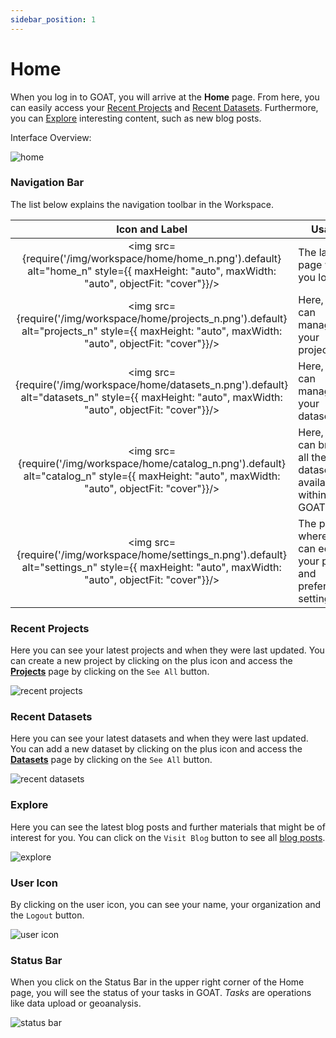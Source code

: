 ```yaml
---
sidebar_position: 1
---
```


# Home

When you log in to GOAT, you will arrive at the **Home** page. From here, you can easily access your [Recent Projects](#recent-projects) and [Recent Datasets](#recent-datasets). Furthermore, you can [Explore](#explore) interesting content, such as new blog posts.

Interface Overview:

<div style={{ display: 'flex', flexDirection: 'column', alignItems: 'center' }}>
  <img src={require('/img/workspace/home/overview.png').default} alt="home" style={{ maxHeight: "auto", maxWidth: "auto", objectFit: "cover"}}/>
</div>   


### Navigation Bar
The list below explains the navigation toolbar in the Workspace.

| Icon and Label| Usage |
| :-: | --- |
| <img src={require('/img/workspace/home/home_n.png').default} alt="home_n" style={{ maxHeight: "auto", maxWidth: "auto", objectFit: "cover"}}/> | The landing page when you login |
| <img src={require('/img/workspace/home/projects_n.png').default} alt="projects_n" style={{ maxHeight: "auto", maxWidth: "auto", objectFit: "cover"}}/> | Here, you can manage your projects |
| <img src={require('/img/workspace/home/datasets_n.png').default} alt="datasets_n" style={{ maxHeight: "auto", maxWidth: "auto", objectFit: "cover"}}/> | Here, you can manage your datasets |
| <img src={require('/img/workspace/home/catalog_n.png').default} alt="catalog_n" style={{ maxHeight: "auto", maxWidth: "auto", objectFit: "cover"}}/> | Here, you can browse all the datasets available within GOAT |
| <img src={require('/img/workspace/home/settings_n.png').default} alt="settings_n" style={{ maxHeight: "auto", maxWidth: "auto", objectFit: "cover"}}/> | The page where you can edit your profile and preferences settings |


### Recent Projects
Here you can see your latest projects and when they were last updated. You can create a new project by clicking on the plus icon and access the **[Projects](../workspace/projects)** page by clicking on the `See All` button. 

<div style={{ display: 'flex', flexDirection: 'column', alignItems: 'center' }}>
  <img src={require('/img/workspace/home/recent_projects.png').default} alt="recent projects" style={{ maxHeight: "auto", maxWidth: "auto", objectFit: "cover"}}/>
</div> 


### Recent Datasets
Here you can see your latest datasets and when they were last updated. You can add a new dataset by clicking on the plus icon and access the **[Datasets](../workspace/datasets)** page by clicking on the `See All` button.

<div style={{ display: 'flex', flexDirection: 'column', alignItems: 'center' }}>
  <img src={require('/img/workspace/home/recent_datasets.png').default} alt="recent datasets" style={{ maxHeight: "auto", maxWidth: "auto", objectFit: "cover"}}/>
</div> 


### Explore
Here you can see the latest blog posts and further materials that might be of interest for you. You can click on the `Visit Blog` button to see all [blog posts](https://plan4better.de/en/blog/).

<div style={{ display: 'flex', flexDirection: 'column', alignItems: 'center' }}>
  <img src={require('/img/workspace/home/explore.png').default} alt="explore" style={{ maxHeight: "auto", maxWidth: "auto", objectFit: "cover"}}/>
</div> 

### User Icon 
By clicking on the user icon, you can see your name, your organization and the `Logout`  button.
<div style={{ display: 'flex', flexDirection: 'column', alignItems: 'center' }}>
  <img src={require('/img/workspace/home/user_icon.png').default} alt="user icon" style={{ maxHeight: "300px", maxWidth: "300px", objectFit: "cover"}}/>
</div> 


### Status Bar
When you click on the Status Bar in the upper right corner of the Home page, you will see the status of your tasks in GOAT. *Tasks* are operations like data upload or geoanalysis.

<div style={{ display: 'flex', flexDirection: 'column', alignItems: 'center' }}>
  <img src={require('/img/workspace/home/status_bar.png').default} alt="status bar" style={{ maxHeight: "400px", maxWidth: "400px", objectFit: "cover"}}/>
</div> 

